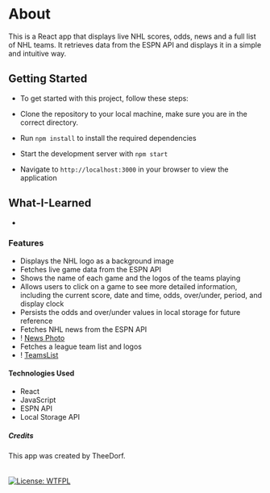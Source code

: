 # About

This is a React app that displays live NHL scores, odds, news and a full list of NHL teams. It retrieves data from the ESPN API and displays it in a simple and intuitive way.

## Getting Started

* To get started with this project, follow these steps:

* Clone the repository to your local machine, make sure you are in the correct directory.
* Run `npm install` to install the required dependencies
* Start the development server with `npm start`
* Navigate to `http://localhost:3000` in your browser to view the application

## What-I-Learned
* 

### Features

* Displays the NHL logo as a background image
* Fetches live game data from the ESPN API
* Shows the name of each game and the logos of the teams playing
* Allows users to click on a game to see more detailed information, including the current score, date and time, odds, over/under, period, and display clock
* Persists the odds and over/under values in local storage for future reference
* Fetches NHL news from the ESPN API
* ! [News Photo](./src/assets/NewsPic.png)
* Fetches a league team list and logos 
* ! [TeamsList](./src/assets/TeamsListPic.png)

#### Technologies Used
* React
* JavaScript
* ESPN API
* Local Storage API

##### Credits

This app was created by TheeDorf. 


######
[![License: WTFPL](https://img.shields.io/badge/License-WTFPL-brightgreen.svg)](http://www.wtfpl.net/about/)

